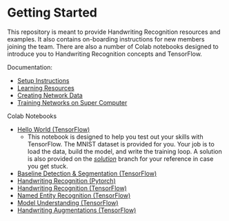 # Getting Started

This repository is meant to provide Handwriting Recognition resources and examples. It also contains on-boarding instructions for new
members joining the team. There are also a number of Colab notebooks designed to introduce you to Handwriting Recognition concepts and
TensorFlow.

Documentation:
* [Setup Instructions](https://github.com/BYU-Handwriting-Lab/GettingStarted/blob/master/documentation/Setup.md)
* [Learning Resources](https://github.com/BYU-Handwriting-Lab/GettingStarted/blob/master/documentation/Learning.md)
* [Creating Network Data](https://github.com/BYU-Handwriting-Lab/GettingStarted/blob/master/documentation/Data.md)
* [Training Networks on Super Computer](https://github.com/BYU-Handwriting-Lab/GettingStarted/blob/master/documentation/Training.md)

Colab Notebooks
* [Hello World (TensorFlow)](https://colab.research.google.com/github/BYU-Handwriting-Lab/GettingStarted/blob/master/notebooks/HelloWorldTensorFlow.ipynb)
  * This notebook is designed to help you test out your skills with TensorFlow. The MNIST dataset is provided for you. Your job is to load the data,
    build the model, and write the training loop. A solution is also provided on the [*solution*](https://colab.research.google.com/github/BYU-Handwriting-Lab/GettingStarted/blob/solution/notebooks/HelloWorldTensorFlow.ipynb) branch for your reference in case you get stuck.
* [Baseline Detection & Segmentation (TensorFlow)](https://colab.research.google.com/github/BYU-Handwriting-Lab/GettingStarted/blob/master/notebooks/ARUNetSegmentation.ipynb)
* [Handwriting Recognition (Pytorch)](https://colab.research.google.com/github/BYU-Handwriting-Lab/GettingStarted/blob/master/notebooks/handwriting-recognition-pytorch.ipynb)
* [Handwriting Recognition (TensorFlow)](https://colab.research.google.com/github/BYU-Handwriting-Lab/GettingStarted/blob/master/notebooks/handwriting-recognition-tensorflow.ipynb)
* [Named Entity Recognition (TensorFlow)](https://colab.research.google.com/github/BYU-Handwriting-Lab/GettingStarted/blob/master/notebooks/named-entity-recognition.ipynb)
* [Model Understanding (TensorFlow)](https://colab.research.google.com/github/BYU-Handwriting-Lab/GettingStarted/blob/master/notebooks/ModelUnderstanding.ipynb)
* [Handwriting Augmentations (TensorFlow)](https://colab.research.google.com/github/BYU-Handwriting-Lab/GettingStarted/blob/master/notebooks/Handwriting_Augmentation.ipynb)
